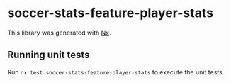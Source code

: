 # soccer-stats-feature-player-stats

This library was generated with [Nx](https://nx.dev).

## Running unit tests

Run `nx test soccer-stats-feature-player-stats` to execute the unit tests.

